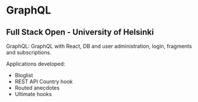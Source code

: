 <h1>GraphQL</h1>
<h2>Full Stack Open - University of Helsinki</h2>
<p>GraphQL: GraphQL with React, DB and user administration, login, fragments and subscriptions.</p>
<p>Applications developed:</p>
<ul>
  <li>Bloglist</li>
  <li>REST API Country hook</li>
  <li>Routed anecdotes</li>
  <li>Ultimate hooks</li>
</ul>